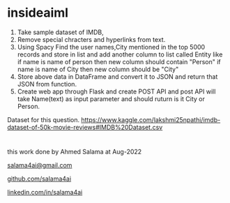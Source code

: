 # insideaiml

1) Take sample dataset of IMDB,
2) Remove special chracters and hyperlinks from text.
3) Using Spacy Find the user names,City mentioned in the top 5000 records and store in list and add another column to list called Entity like if name is name of person then new column should contain "Person" if name is name of City then new column should be "City"
4) Store above data in DataFrame and convert  it to JSON and  return that JSON from function.
5) Create web app through Flask and create POST API and post API will take Name(text) as input parameter and should ruturn is it City or Person.

Dataset for this question.
https://www.kaggle.com/lakshmi25npathi/imdb-dataset-of-50k-movie-reviews#IMDB%20Dataset.csv


#
this work done by Ahmed Salama at Aug-2022

salama4ai@gmail.com

[github.com/salama4ai](https://www.github.com/salama4ai/)

[linkedin.com/in/salama4ai](https://www.linkedin.com/in/salama4ai/)

